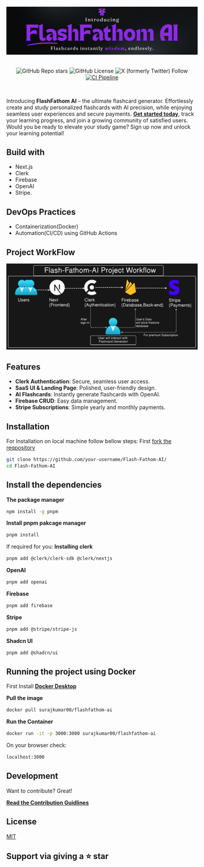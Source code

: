 ![flashfathom-ai](./public//Flash-Fathom-AI-Banner.png)

<div align="center">
  
</br>
    <img alt="GitHub Repo stars" src="https://img.shields.io/github/stars/Suraj-kumar00/Flash-Fathom-AI?logo=github"> </img>
    <img alt="GitHub License" src="https://img.shields.io/github/license/Suraj-kumar00/Flash-Fathom-AI"></img>
    <img alt="X (formerly Twitter) Follow" src="https://img.shields.io/twitter/follow/surajk_umar01"></img
                                                                                                       
[![CI Pipeline](https://github.com/Suraj-kumar00/Flash-Fathom-AI/actions/workflows/ci.yml/badge.svg?branch=main)](https://github.com/Suraj-kumar00/Flash-Fathom-AI/actions/workflows/ci.yml)
<br>
</div>
<br>
  

Introducing **FlashFathom AI** – the ultimate flashcard generator. Effortlessly create and study personalized flashcards with AI precision, while enjoying seamless user experiences and secure payments. 
[**Get started today**](https://flash-fathom-ai.vercel.app/), track your learning progress, and join a growing community of satisfied users. Would you be ready to elevate your study game? Sign up now and unlock your learning potential!

## Build with
- Next.js
- Clerk
- Firebase
- OpenAI
- Stripe.

## DevOps Practices
- Containerization(Docker)
- Automation(CI/CD) using GitHub Actions


## Project WorkFlow
![](./public/Flash-Fathom-AI-WorkFlow.png)



## Features
- **Clerk Authentication**: Secure, seamless user access.
- **SaaS UI & Landing Page**: Polished, user-friendly design.
- **AI Flashcards**: Instantly generate flashcards with OpenAI.
- **Firebase CRUD**: Easy data management.
- **Stripe Subscriptions**: Simple yearly and monthly payments.

## Installation 
For Installation on local machine follow bellow steps:
First [fork the reqpository](https://github.com/Suraj-kumar00/Flash-Fathom-AI/fork)

```sh
git clone https://github.com/your-username/Flash-Fathom-AI/
cd Flash-Fathom-AI
```
## Install the dependencies
**The package manager**
```sh
npm install -g pnpm
```
**Install pnpm pakcage manager**
```sh
pnpm install
```

If required for you: 
**Installing clerk**
```bash
pnpm add @clerk/clerk-sdk @clerk/nextjs
```

**OpenAI**
```bash
pnpm add openai
```

**Firebase**
```bash
pnpm add firebase
```
**Stripe**
```bash
pnpm add @stripe/stripe-js
```
**Shadcn UI**
```bash
pnpm add @shadcn/ui
```

## Running the project using Docker
First Install [**Docker Desktop**](https://www.docker.com/products/docker-desktop/)

**Pull the image**
```bash
docker pull surajkumar00/flashfathom-ai 
```
**Run the Container**
```bash
docker run -it -p 3000:3000 surajkumar00/flashfathom-ai
```
On your browser check:
```sh
localhost:3000
```

## Development
Want to contribute? Great!

[**Read the Contribution Guidlines**](https://github.com/Suraj-kumar00/Flash-Fathom-AI/blob/main/CONTRIBUTING.md)

## License

[MIT](https://github.com/Suraj-kumar00/Flash-Fathom-AI/blob/main/LICENSE)
## Support via giving a ⭐ star 
